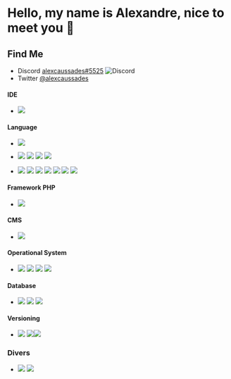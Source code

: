 # Hello, my name is Alexandre, nice to meet you 👋

## Find Me

* Discord [alexcaussades#5525](https://discord.com/users/515800610852044800) ![Discord](https://img.shields.io/discord/515800610852044800)
* Twitter [@alexcaussades](https://twitter.com/AlexCaussades)

#### IDE
- ![](https://img.shields.io/badge/VSCode-IDE-informational?style=flat&logo=visual-studio-code&logoColor=blue&color=informational&cacheSeconds=3600)
#### Language
- ![](https://img.shields.io/badge/PHP-Language-informational?style=flat&logo=php&-logoColor=blue&color=informational&cacheSeconds=3600)
- ![](https://img.shields.io/badge/HTML-Language-informational?style=flat&logo=html5&logoColor=orange&color=informational&cacheSeconds=3600) ![](https://img.shields.io/badge/CSS-Language-informational?style=flat&logo=css3&logoColor=white&color=informational&cacheSeconds=3600) ![](https://img.shields.io/badge/SCSS-Language-informational?style=flat&logo=postcss&logoColor=white&color=informational&cacheSeconds=3600) ![](https://img.shields.io/badge/SASS-Language-informational?style=flat&logo=sass&logoColor=white&color=informational&cacheSeconds=3600) 

- ![](https://img.shields.io/badge/Javascript-Language-informational?style=flat&logo=javascript&logoColor=yellow&color=informational&cacheSeconds=3600) ![](https://img.shields.io/badge/Node.js-Language-informational?style=flat&logo=node.js&logoColor=green&color=informational&cacheSeconds=3600) ![](https://img.shields.io/badge/Vue.js-Language-informational?style=flat&logo=vue.js&logoColor=blue&color=informational&cacheSeconds=3600) ![](https://img.shields.io/badge/jQuery-Language-informational?style=flat&logo=jQuery&logoColor=white&color=informational&cacheSeconds=3600) ![](https://img.shields.io/badge/NPM-Language-informational?style=flat&logo=npm&logoColor=white&color=informational&cacheSeconds=3600) ![](https://img.shields.io/badge/Webpack-Language-informational?style=flat&logo=Webpack&color=informational&cacheSeconds=3600) ![](https://img.shields.io/badge/Json-Language-informational?style=flat&logo=json&color=informational&cacheSeconds=3600)
#### Framework PHP
- ![](https://img.shields.io/badge/Symfony-Framework-informational?style=flat&logo=symfony&logoColor=white&color=informational&cacheSeconds=3600)

#### CMS
- ![](https://img.shields.io/badge/Wordpress-CMS-informational?style=flat&logo=wordpress&logoColor=white&color=informational&cacheSeconds=3600)

#### Operational System
- ![](https://img.shields.io/badge/Linux-OS-informational?style=flat&logo=linux&logoColor=white&color=informational&cacheSeconds=3600)  ![](https://img.shields.io/badge/Ubuntu-OS-informational?style=flat&logo=ubuntu&logoColor=white&color=informational&cacheSeconds=3600) ![](https://img.shields.io/badge/Debian-OS-informational?style=flat&logo=debian&logoColor=white&color=informational&cacheSeconds=3600)  ![](https://img.shields.io/badge/Windows-OS-informational?style=flat&logo=windows&logoColor=white&color=informational&cacheSeconds=3600)

#### Database
- ![](https://img.shields.io/badge/MySql-DB-informational?style=flat&logo=MySql&logoColor=white&color=informational&cacheSeconds=3600) ![](https://img.shields.io/badge/SQLite-DB-informational?style=flat&logo=SQLite&logoColor=yellow&color=informational&cacheSeconds=3600)  ![](https://img.shields.io/badge/MongoDB-DB-informational?style=flat&logo=MongoDB&logoColor=green&color=informational&cacheSeconds=3600)

#### Versioning
- ![](https://img.shields.io/badge/Git-Versioning-informational?style=flat&logo=git&logoColor=white&color=informational&cacheSeconds=3600) ![](https://img.shields.io/badge/SVN-Versioning-informational?style=flat&logo=Subversion&logoColor=white&color=informational&cacheSeconds=3600)![](https://img.shields.io/badge/Gitlab-Versioning-informational?style=flat&logo=gitlab&logoColor=white&color=informational&cacheSeconds=3600)

### Divers
- ![](https://img.shields.io/badge/OpenApi-API-informational?style=flat&logo=OpenAPI-Initiative&logoColor=green&color=g&cacheSeconds=3600) ![](https://img.shields.io/badge/Swagger-API-informational?style=flat&logo=Swagger&logoColor=green&color=g&cacheSeconds=3600)

